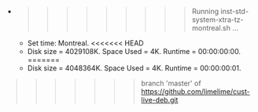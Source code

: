 * >>>>>>>>> Running inst-std-system-xtra-tz-montreal.sh ...
  * Set time: Montreal.
<<<<<<< HEAD
  * Disk size = 4029108K. Space Used = 4K. Runtime = 00:00:00:00.
=======
  * Disk size = 4048364K. Space Used = 4K. Runtime = 00:00:00:01.
>>>>>>> branch 'master' of https://github.com/limelime/cust-live-deb.git
